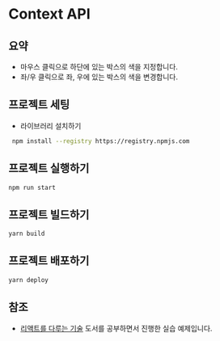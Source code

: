 # Context API

## 요약

- 마우스 클릭으로 하단에 있는 박스의 색을 지정합니다.
- 좌/우 클릭으로 좌, 우에 있는 박스의 색을 변경합니다.

## 프로젝트 세팅

- 라이브러리 설치하기

```bash
 npm install --registry https://registry.npmjs.com
```

## 프로젝트 실행하기

```bash
npm run start
```

## 프로젝트 빌드하기

```bash
yarn build
```

## 프로젝트 배포하기

```bash
yarn deploy
```

## 참조

- [리액트를 다루는 기술](https://search.daum.net/search?w=bookpage&bookId=5056576&tab=introduction&DA=LB2&q=%EB%A6%AC%EC%95%A1%ED%8A%B8%EB%A5%BC%20%EB%8B%A4%EB%A3%A8%EB%8A%94%20%EA%B8%B0%EC%88%A0) 도서를 공부하면서 진행한 실습 예제입니다.
